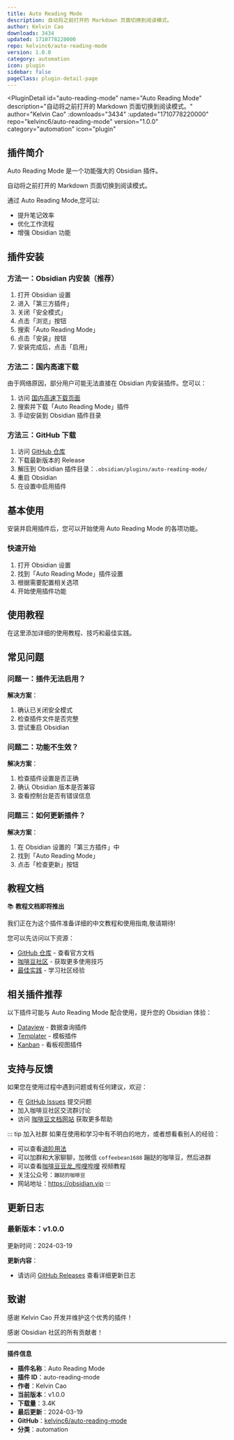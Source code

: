 ```yaml
---
title: Auto Reading Mode
description: 自动将之前打开的 Markdown 页面切换到阅读模式。
author: Kelvin Cao
downloads: 3434
updated: 1710778220000
repo: kelvinc6/auto-reading-mode
version: 1.0.0
category: automation
icon: plugin
sidebar: false
pageClass: plugin-detail-page
---
```


<PluginDetail
  id="auto-reading-mode"
  name="Auto Reading Mode"
  description="自动将之前打开的 Markdown 页面切换到阅读模式。"
  author="Kelvin Cao"
  :downloads="3434"
  :updated="1710778220000"
  repo="kelvinc6/auto-reading-mode"
  version="1.0.0"
  category="automation"
  icon="plugin"
>

<!-- AUTO_GENERATED_START -->
## 插件简介

Auto Reading Mode 是一个功能强大的 Obsidian 插件。

自动将之前打开的 Markdown 页面切换到阅读模式。

通过 Auto Reading Mode,您可以:

- 提升笔记效率
- 优化工作流程
- 增强 Obsidian 功能

<!-- AUTO_GENERATED_END -->

<!-- AUTO_GENERATED_START -->
## 插件安装

### 方法一：Obsidian 内安装（推荐）

1. 打开 Obsidian 设置
2. 进入「第三方插件」
3. 关闭「安全模式」
4. 点击「浏览」按钮
5. 搜索「Auto Reading Mode」
6. 点击「安装」按钮
7. 安装完成后，点击「启用」

### 方法二：国内高速下载

由于网络原因，部分用户可能无法直接在 Obsidian 内安装插件。您可以：

1. 访问 [国内高速下载页面](/zh/documentation/obsidian-plugins-download.html)
2. 搜索并下载「Auto Reading Mode」插件
3. 手动安装到 Obsidian 插件目录

### 方法三：GitHub 下载

1. 访问 [GitHub 仓库](https://github.com/kelvinc6/auto-reading-mode)
2. 下载最新版本的 Release
3. 解压到 Obsidian 插件目录：`.obsidian/plugins/auto-reading-mode/`
4. 重启 Obsidian
5. 在设置中启用插件

## 基本使用

安装并启用插件后，您可以开始使用 Auto Reading Mode 的各项功能。

### 快速开始

1. 打开 Obsidian 设置
2. 找到「Auto Reading Mode」插件设置
3. 根据需要配置相关选项
4. 开始使用插件功能

<!-- AUTO_GENERATED_END -->

<!-- CUSTOM_CONTENT_START:tutorial -->
## 使用教程

在这里添加详细的使用教程、技巧和最佳实践。

<!-- CUSTOM_CONTENT_END:tutorial -->

<!-- SHARED_CONTENT_START -->
## 常见问题

### 问题一：插件无法启用？

**解决方案**：
1. 确认已关闭安全模式
2. 检查插件文件是否完整
3. 尝试重启 Obsidian

### 问题二：功能不生效？

**解决方案**：
1. 检查插件设置是否正确
2. 确认 Obsidian 版本是否兼容
3. 查看控制台是否有错误信息

### 问题三：如何更新插件？

**解决方案**：
1. 在 Obsidian 设置的「第三方插件」中
2. 找到「Auto Reading Mode」
3. 点击「检查更新」按钮

## 教程文档

📚 **教程文档即将推出**

我们正在为这个插件准备详细的中文教程和使用指南,敬请期待!

您可以先访问以下资源：
- [GitHub 仓库](https://github.com/kelvinc6/auto-reading-mode) - 查看官方文档
- [咖啡豆社区](/zh/bases/) - 获取更多使用技巧
- [最佳实践](/zh/best-practices/) - 学习社区经验

## 相关插件推荐

以下插件可能与 Auto Reading Mode 配合使用，提升您的 Obsidian 体验：

- [Dataview](/zh/plugins/dataview.html) - 数据查询插件
- [Templater](/zh/plugins/templater-obsidian.html) - 模板插件
- [Kanban](/zh/plugins/obsidian-kanban.html) - 看板视图插件

## 支持与反馈

如果您在使用过程中遇到问题或有任何建议，欢迎：

- 在 [GitHub Issues](https://github.com/kelvinc6/auto-reading-mode/issues) 提交问题
- 加入咖啡豆社区交流群讨论
- 访问 [咖啡豆文档网站](https://obsidian.vip) 获取更多帮助

::: tip 加入社群
如果在使用和学习中有不明白的地方，或者想看看别人的经验：
- 可以查看[进阶用法](/zh/advanced)
- 可以加群和大家聊聊，加微信 `coffeebean1688` 蹦跶的咖啡豆，然后进群
- 可以查看[咖啡豆豆龙_哔哩哔哩](https://space.bilibili.com/618777356) 视频教程
- 关注公众号：`蹦跶的咖啡豆`
- 网站地址：https://obsidian.vip
:::
<!-- SHARED_CONTENT_END -->

<!-- AUTO_GENERATED_START -->
## 更新日志

### 最新版本：v1.0.0

更新时间：2024-03-19

**更新内容**：
- 请访问 [GitHub Releases](https://github.com/kelvinc6/auto-reading-mode/releases) 查看详细更新日志

## 致谢

感谢 Kelvin Cao 开发并维护这个优秀的插件！

感谢 Obsidian 社区的所有贡献者！

---

**插件信息**
- **插件名称**：Auto Reading Mode
- **插件 ID**：auto-reading-mode
- **作者**：Kelvin Cao
- **当前版本**：v1.0.0
- **下载量**：3.4K
- **最后更新**：2024-03-19
- **GitHub**：[kelvinc6/auto-reading-mode](https://github.com/kelvinc6/auto-reading-mode)
- **分类**：automation
<!-- AUTO_GENERATED_END -->

</PluginDetail>

